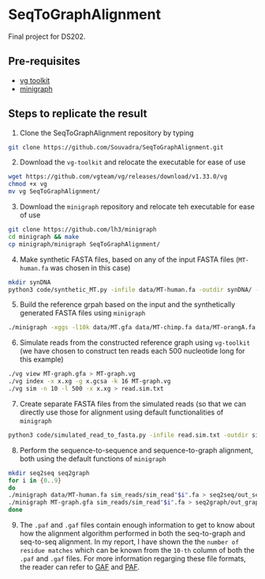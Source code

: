 # SeqToGraphAlignment
Final project for DS202. 

## Pre-requisites
- [vg toolkit](https://github.com/vgteam/vg)
- [minigraph](https://github.com/lh3/minigraph)

## Steps to replicate the result
1. Clone the SeqToGraphAlignment repository by typing
```sh
git clone https://github.com/Souvadra/SeqToGraphAlignment.git
```

2. Download the `vg-toolkit` and relocate the executable for ease of use
```sh
wget https://github.com/vgteam/vg/releases/download/v1.33.0/vg
chmod +x vg
mv vg SeqToGraphAlignment/
```

3. Download the `minigraph` repository and relocate teh executable for ease of use
```sh
git clone https://github.com/lh3/minigraph
cd minigraph && make
cp minigraph/minigraph SeqToGraphAlignment/
```

4. Make synthetic FASTA files, based on any of the input FASTA files (`MT-human.fa` was chosen in this case)
```sh
mkdir synDNA
python3 code/synthetic_MT.py -infile data/MT-human.fa -outdir synDNA/ -num_files 10 -outfile MT-syn
```

5. Build the reference grpah based on the input and the synthetically generated FASTA files using `minigraph`
```sh
./minigraph -xggs -l10k data/MT.gfa data/MT-chimp.fa data/MT-orangA.fa data/MT-human.fa synDNA/MT-syn0.fa synDNA/MT-syn1.fa synDNA/MT-syn2.fa synDNA/MT-syn3.fa synDNA/MT-syn4.fa synDNA/MT-syn5.fa synDNA/MT-syn6.fa synDNA/MT-syn7.fa synDNA/MT-syn8.fa synDNA/MT-syn9.fa > MT-graph.gfa
```

6. Simulate reads from the constructed reference graph using `vg-toolkit` (we have chosen to construct ten reads each 500 nucleotide long for this example)
```sh
./vg view MT-graph.gfa > MT-graph.vg
./vg index -x x.xg -g x.gcsa -k 16 MT-graph.vg
./vg sim -n 10 -l 500 -x x.xg > read.sim.txt
```

7. Create separate FASTA files from the simulated reads (so that we can directly use those for alignment using default functionalities of `minigraph`
```sh
python3 code/simulated_read_to_fasta.py -infile read.sim.txt -outdir sim_reads/ -outfile sim_read
```

8. Perform the sequence-to-sequence and sequence-to-graph alignment, both using the default functions of `minigraph`
```sh
mkdir seq2seq seq2graph
for i in {0..9}
do
./minigraph data/MT-human.fa sim_reads/sim_read"$i".fa > seq2seq/out_seq"$i".paf
./minigraph MT-graph.gfa sim_reads/sim_read"$i".fa > seq2graph/out_graph"$i".gaf
done
```

9. The `.paf` and `.gaf` files contain enough information to get to know about how the alignment algorithm performed in both the seq-to-graph and seq-to-seq alignment. In my report, I have shown the the `number of residue matches` which can be known from the `10-th` column of both the `.paf` and `.gaf` files. For more information regarging these file formats, the reader can refer to [GAF](https://github.com/lh3/gfatools/blob/master/doc/rGFA.md#the-graph-alignment-format-gaf) and [PAF](https://github.com/lh3/miniasm/blob/master/PAF.md).
